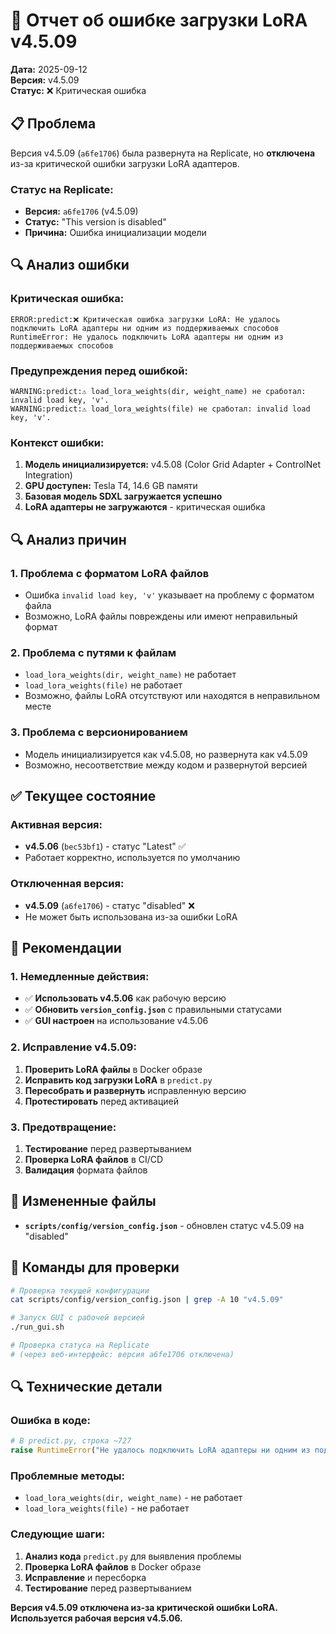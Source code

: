 # 🚨 Отчет об ошибке загрузки LoRA v4.5.09

**Дата:** 2025-09-12  
**Версия:** v4.5.09  
**Статус:** ❌ Критическая ошибка

## 📋 Проблема

Версия v4.5.09 (`a6fe1706`) была развернута на Replicate, но **отключена** из-за критической ошибки загрузки LoRA адаптеров.

### **Статус на Replicate:**
- **Версия:** `a6fe1706` (v4.5.09)
- **Статус:** "This version is disabled"
- **Причина:** Ошибка инициализации модели

## 🔍 Анализ ошибки

### **Критическая ошибка:**
```
ERROR:predict:❌ Критическая ошибка загрузки LoRA: Не удалось подключить LoRA адаптеры ни одним из поддерживаемых способов
RuntimeError: Не удалось подключить LoRA адаптеры ни одним из поддерживаемых способов
```

### **Предупреждения перед ошибкой:**
```
WARNING:predict:⚠️ load_lora_weights(dir, weight_name) не сработал: invalid load key, 'v'.
WARNING:predict:⚠️ load_lora_weights(file) не сработал: invalid load key, 'v'.
```

### **Контекст ошибки:**
1. **Модель инициализируется:** v4.5.08 (Color Grid Adapter + ControlNet Integration)
2. **GPU доступен:** Tesla T4, 14.6 GB памяти
3. **Базовая модель SDXL загружается успешно**
4. **LoRA адаптеры не загружаются** - критическая ошибка

## 🔍 Анализ причин

### **1. Проблема с форматом LoRA файлов**
- Ошибка `invalid load key, 'v'` указывает на проблему с форматом файла
- Возможно, LoRA файлы повреждены или имеют неправильный формат

### **2. Проблема с путями к файлам**
- `load_lora_weights(dir, weight_name)` не работает
- `load_lora_weights(file)` не работает
- Возможно, файлы LoRA отсутствуют или находятся в неправильном месте

### **3. Проблема с версионированием**
- Модель инициализируется как v4.5.08, но развернута как v4.5.09
- Возможно, несоответствие между кодом и развернутой версией

## ✅ Текущее состояние

### **Активная версия:**
- **v4.5.06** (`bec53bf1`) - статус "Latest" ✅
- Работает корректно, используется по умолчанию

### **Отключенная версия:**
- **v4.5.09** (`a6fe1706`) - статус "disabled" ❌
- Не может быть использована из-за ошибки LoRA

## 🎯 Рекомендации

### **1. Немедленные действия:**
- ✅ **Использовать v4.5.06** как рабочую версию
- ✅ **Обновить `version_config.json`** с правильными статусами
- ✅ **GUI настроен** на использование v4.5.06

### **2. Исправление v4.5.09:**
1. **Проверить LoRA файлы** в Docker образе
2. **Исправить код загрузки LoRA** в `predict.py`
3. **Пересобрать и развернуть** исправленную версию
4. **Протестировать** перед активацией

### **3. Предотвращение:**
1. **Тестирование** перед развертыванием
2. **Проверка LoRA файлов** в CI/CD
3. **Валидация** формата файлов

## 📁 Измененные файлы

- **`scripts/config/version_config.json`** - обновлен статус v4.5.09 на "disabled"

## 🚀 Команды для проверки

```bash
# Проверка текущей конфигурации
cat scripts/config/version_config.json | grep -A 10 "v4.5.09"

# Запуск GUI с рабочей версией
./run_gui.sh

# Проверка статуса на Replicate
# (через веб-интерфейс: версия a6fe1706 отключена)
```

## 🔍 Технические детали

### **Ошибка в коде:**
```python
# В predict.py, строка ~727
raise RuntimeError("Не удалось подключить LoRA адаптеры ни одним из поддерживаемых способов")
```

### **Проблемные методы:**
- `load_lora_weights(dir, weight_name)` - не работает
- `load_lora_weights(file)` - не работает

### **Следующие шаги:**
1. **Анализ кода** `predict.py` для выявления проблемы
2. **Проверка LoRA файлов** в Docker образе
3. **Исправление** и пересборка
4. **Тестирование** перед развертыванием

**Версия v4.5.09 отключена из-за критической ошибки LoRA. Используется рабочая версия v4.5.06.**
